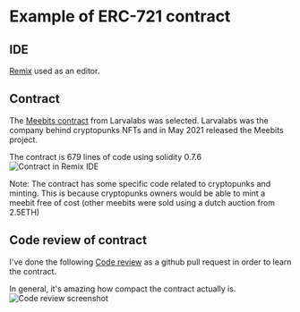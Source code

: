 # Example of ERC-721 contract

## IDE
[Remix](https://remix.ethereum.org/) used as an editor. 

## Contract
The [Meebits contract](https://etherscan.io/address/0x7bd29408f11d2bfc23c34f18275bbf23bb716bc7#code) from Larvalabs was selected. Larvalabs was the company behind cryptopunks NFTs and in May 2021 released the Meebits project. 

The contract is 679 lines of code using solidity 0.7.6
![Contract in Remix IDE](https://user-images.githubusercontent.com/1133607/120151040-185b2080-c1ec-11eb-8943-2ec772d1efe2.png)

Note: The contract has some specific code related to cryptopunks and minting. This is because cryptopunks owners would be able to mint a meebit free of cost (other meebits were sold using a dutch auction from 2.5ETH)

## Code review of contract
I've done the following [Code review](https://github.com/elsewhat/thinkweek-dparnas-2021/pull/26/files) as a github pull request in order to learn the contract.

In general, it's amazing how compact the contract actually is.
![Code review screenshot](https://user-images.githubusercontent.com/1133607/120173015-e950a900-c203-11eb-921d-7cbeebe49584.png)

